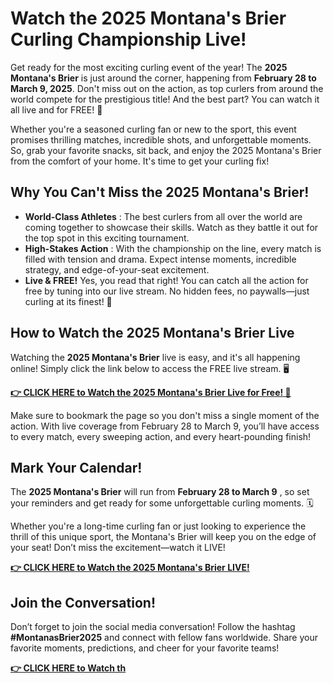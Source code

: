 # Watch the 2025 Montana's Brier Curling Championship Live!

Get ready for the most exciting curling event of the year! The **2025 Montana's Brier** is just around the corner, happening from **February 28 to March 9, 2025**. Don't miss out on the action, as top curlers from around the world compete for the prestigious title! And the best part? You can watch it all live and for FREE! 🎉

Whether you're a seasoned curling fan or new to the sport, this event promises thrilling matches, incredible shots, and unforgettable moments. So, grab your favorite snacks, sit back, and enjoy the 2025 Montana's Brier from the comfort of your home. It's time to get your curling fix!

## Why You Can't Miss the 2025 Montana's Brier!

- **World-Class Athletes** : The best curlers from all over the world are coming together to showcase their skills. Watch as they battle it out for the top spot in this exciting tournament.
- **High-Stakes Action** : With the championship on the line, every match is filled with tension and drama. Expect intense moments, incredible strategy, and edge-of-your-seat excitement.
- **Live & FREE!** Yes, you read that right! You can catch all the action for free by tuning into our live stream. No hidden fees, no paywalls—just curling at its finest! 🥌

## How to Watch the 2025 Montana's Brier Live

Watching the **2025 Montana's Brier** live is easy, and it's all happening online! Simply click the link below to access the FREE live stream. 🖥️

[**👉 CLICK HERE to Watch the 2025 Montana's Brier Live for Free! 🎥**](https://tinyurl.com/livestreamfreeo?st=2025montanasbrier&si=gh)

Make sure to bookmark the page so you don't miss a single moment of the action. With live coverage from February 28 to March 9, you’ll have access to every match, every sweeping action, and every heart-pounding finish!

## Mark Your Calendar!

The **2025 Montana's Brier** will run from **February 28 to March 9** , so set your reminders and get ready for some unforgettable curling moments. 🗓️

Whether you're a long-time curling fan or just looking to experience the thrill of this unique sport, the Montana's Brier will keep you on the edge of your seat! Don’t miss the excitement—watch it LIVE!

[**👉 CLICK HERE to Watch the 2025 Montana's Brier LIVE!**](https://tinyurl.com/livestreamfreeo?st=2025montanasbrier&si=gh)

## Join the Conversation!

Don’t forget to join the social media conversation! Follow the hashtag **#MontanasBrier2025** and connect with fellow fans worldwide. Share your favorite moments, predictions, and cheer for your favorite teams!

[**👉 CLICK HERE to Watch th**](https://tinyurl.com/livestreamfreeo?st=2025montanasbrier&si=gh)
